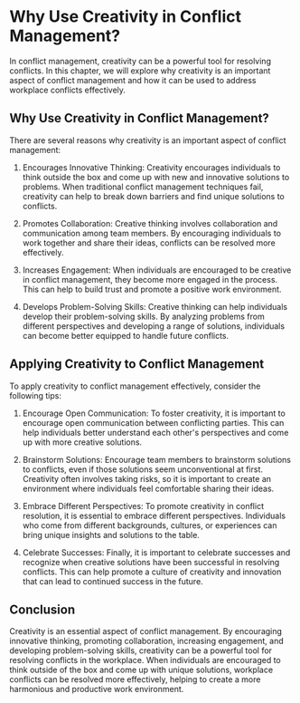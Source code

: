 Why Use Creativity in Conflict Management?
====================================================================================================

In conflict management, creativity can be a powerful tool for resolving conflicts. In this chapter, we will explore why creativity is an important aspect of conflict management and how it can be used to address workplace conflicts effectively.

Why Use Creativity in Conflict Management?
------------------------------------------

There are several reasons why creativity is an important aspect of conflict management:

1. Encourages Innovative Thinking: Creativity encourages individuals to think outside the box and come up with new and innovative solutions to problems. When traditional conflict management techniques fail, creativity can help to break down barriers and find unique solutions to conflicts.

2. Promotes Collaboration: Creative thinking involves collaboration and communication among team members. By encouraging individuals to work together and share their ideas, conflicts can be resolved more effectively.

3. Increases Engagement: When individuals are encouraged to be creative in conflict management, they become more engaged in the process. This can help to build trust and promote a positive work environment.

4. Develops Problem-Solving Skills: Creative thinking can help individuals develop their problem-solving skills. By analyzing problems from different perspectives and developing a range of solutions, individuals can become better equipped to handle future conflicts.

Applying Creativity to Conflict Management
------------------------------------------

To apply creativity to conflict management effectively, consider the following tips:

1. Encourage Open Communication: To foster creativity, it is important to encourage open communication between conflicting parties. This can help individuals better understand each other's perspectives and come up with more creative solutions.

2. Brainstorm Solutions: Encourage team members to brainstorm solutions to conflicts, even if those solutions seem unconventional at first. Creativity often involves taking risks, so it is important to create an environment where individuals feel comfortable sharing their ideas.

3. Embrace Different Perspectives: To promote creativity in conflict resolution, it is essential to embrace different perspectives. Individuals who come from different backgrounds, cultures, or experiences can bring unique insights and solutions to the table.

4. Celebrate Successes: Finally, it is important to celebrate successes and recognize when creative solutions have been successful in resolving conflicts. This can help promote a culture of creativity and innovation that can lead to continued success in the future.

Conclusion
----------

Creativity is an essential aspect of conflict management. By encouraging innovative thinking, promoting collaboration, increasing engagement, and developing problem-solving skills, creativity can be a powerful tool for resolving conflicts in the workplace. When individuals are encouraged to think outside of the box and come up with unique solutions, workplace conflicts can be resolved more effectively, helping to create a more harmonious and productive work environment.
